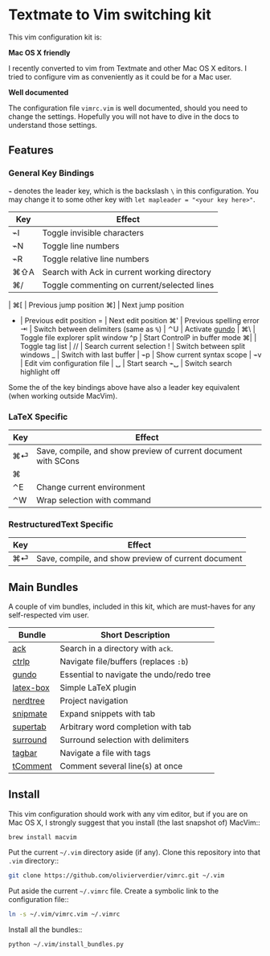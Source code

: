 # Textmate to Vim switching kit


This vim configuration kit is:

**Mac OS X friendly**

I recently converted to vim from Textmate and other Mac OS X editors.
I tried to configure vim as conveniently as it could be for a Mac user.

**Well documented**

The configuration file ``vimrc.vim`` is well documented, should you need to change the settings.
Hopefully you will not have to dive in the docs to understand those settings.

## Features


### General Key Bindings

``⌁`` denotes the leader key, which is the backslash ``\`` in this configuration.
You may change it to some other key with ``let mapleader = "<your key here>"``.

Key | Effect
----|-------
⌁I | Toggle invisible characters
⌁N | Toggle line numbers
⌁R | Toggle relative line numbers
⌘⇧A | Search with Ack in current working directory
⌘/ | Toggle commenting on current/selected lines
 | 
⌘[ | Previous jump position
⌘] | Next jump position
- | Previous edit position
= | Next edit position
⌘' | Previous spelling error
⇥ | Switch between delimiters (same as `%`)
 |
⌃U | Activate [gundo][gundo]
 |
⌘\\ | Toggle file explorer split window
^p | Start ControlP in buffer mode
⌘\| | Toggle tag list
 | 
// | Search current selection
! | Switch between split windows
_ | Switch with last buffer
 | 
⌁p | Show current syntax scope
 | 
⌁v | Edit vim configuration file
 | 
␣ | Start search
⌁␣ | Switch search highlight off

Some the of the key bindings above have also a leader key equivalent (when working outside MacVim).

### LaTeX Specific

Key | Effect 
----|-------
⌘⏎ | Save, compile, and show preview of current document with SCons
⌘| | Table of Contents
⌃E | Change current environment
⌃W | Wrap selection with command

### RestructuredText Specific

Key | Effect
----|-------
⌘⏎ | Save, compile, and show preview of current document

## Main Bundles

A couple of vim bundles, included in this kit, which are must-haves for any self-respected vim user.

Bundle | Short Description
-------|------------------
[ack][ack] | Search in a directory with `ack`.
[ctrlp][ctrlp] | Navigate file/buffers (replaces `:b`)
[gundo][gundo] | Essential to navigate the undo/redo tree
[latex-box][latexbox] | Simple LaTeX plugin
[nerdtree][nerdtree] | Project navigation
[snipmate][snipmate] | Expand snippets with tab
[supertab][supertab] | Arbitrary word completion with tab
[surround][surround] | Surround selection with delimiters
[tagbar][tagbar] | Navigate a file with tags
[tComment][tComment] | Comment several line(s) at once

[ack]: https://github.com/mileszs/ack.vim#readme
[ctrlp]: https://github.com/kien/ctrlp.vim#readme
[gundo]: https://github.com/sjl/gundo.vim#readme
[indent-object]: https://github.com/michaeljsmith/vim-indent-object#readme
[latexbox]: https://github.com/olivierverdier/vim-latex-box#readme
[tComment]: https://github.com/vim-scripts/tComment#readme
[nerdtree]: https://github.com/spf13/nerdtree#readme
[snipmate]: https://github.com/garbas/snipmate.vim#readme
[supertab]: https://github.com/ervandew/supertab#readme
[surround]: https://github.com/tpope/vim-surround#readme
[tagbar]: https://github.com/majutsushi/tagbar#readme

## Install

This vim configuration should work with any vim editor, but if you are on Mac OS X, I strongly suggest that you install (the last snapshot of) MacVim::

```
brew install macvim
```

Put the current ``~/.vim`` directory aside (if any).
Clone this repository into that ``.vim`` directory::

```sh
git clone https://github.com/olivierverdier/vimrc.git ~/.vim
```

Put aside the current ``~/.vimrc`` file.
Create a symbolic link to the configuration file::

```sh
ln -s ~/.vim/vimrc.vim ~/.vimrc
```

Install all the bundles::

```sh
python ~/.vim/install_bundles.py
```


